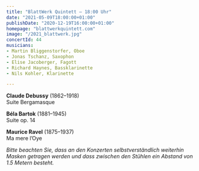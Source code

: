 ```yaml
---
title: "BlattWerk Quintett – 18:00 Uhr"
date: "2021-05-09T18:00:00+01:00"
publishDate: "2020-12-19T16:00:00+01:00"
homepage: "blattwerkquintett.com"
image: "/2021_blattwerk.jpg"
concertId: 44
musicians:
- Martin Bliggenstorfer, Oboe
- Jonas Tschanz, Saxophon
- Elise Jacoberger, Fagott
- Richard Haynes, Bassklarinette
- Nils Kohler, Klarinette

---
```


__Claude Debussy__ (1862–1918)  
Suite Bergamasque

__Béla Bartok__ (1881–1945)  
Suite op. 14

__Maurice Ravel__ (1875–1937)  
Ma mere l’Oye

_Bitte beachten Sie, dass an den Konzerten selbstverständlich weiterhin Masken getragen werden und dass zwischen den Stühlen ein Abstand von 1.5 Metern besteht._
